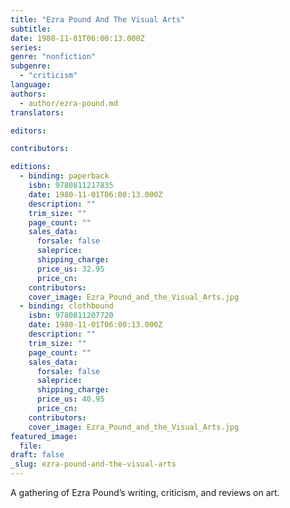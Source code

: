 ```yaml
---
title: "Ezra Pound And The Visual Arts"
subtitle:
date: 1980-11-01T06:00:13.000Z
series:
genre: "nonfiction"
subgenre:
  - "criticism"
language:
authors:
  - author/ezra-pound.md
translators:

editors:

contributors:

editions:
  - binding: paperback
    isbn: 9780811217835
    date: 1980-11-01T06:00:13.000Z
    description: ""
    trim_size: ""
    page_count: ""
    sales_data:
      forsale: false
      saleprice:
      shipping_charge:
      price_us: 32.95
      price_cn:
    contributors:
    cover_image: Ezra_Pound_and_the_Visual_Arts.jpg
  - binding: clothbound
    isbn: 9780811207720
    date: 1980-11-01T06:00:13.000Z
    description: ""
    trim_size: ""
    page_count: ""
    sales_data:
      forsale: false
      saleprice:
      shipping_charge:
      price_us: 40.95
      price_cn:
    contributors:
    cover_image: Ezra_Pound_and_the_Visual_Arts.jpg
featured_image:
  file:
draft: false
_slug: ezra-pound-and-the-visual-arts
---
```


A gathering of Ezra Pound’s writing, criticism, and reviews on art.

